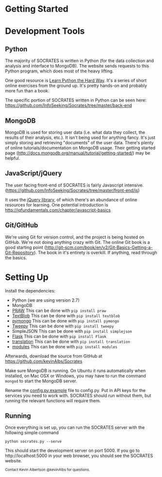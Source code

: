 # Getting Started #

# Development Tools #
Python
------
The majority of SOCRATES is written in Python (for the data collection and analysis and interface to MongoDB). The website sends requests to this Python program, which does most of the heavy lifting.

One good resource is [Learn Python the Hard Way](http://learnpythonthehardway.org/book/index.html). It's a series of short online exercises from the ground up. It's pretty hands-on and probably more fun than a book.

The specific portion of SOCRATES written in Python can be seen here: https://github.com/InfoSeeking/Socrates/tree/master/back-end


MongoDB
-------
MongoDB is used for storing user data (i.e. what data they collect, the results of their analysis, etc.). It isn't being used for anything fancy. It's just simply storing and retrieving "documents" of the user data. There's plenty of online tutorials/documentation on MongoDB usage. Their getting started page (http://docs.mongodb.org/manual/tutorial/getting-started/) may be helpful.


JavaScript/jQuery
-----------------
The user facing front-end of SOCRATES is fairly Javascript intensive. (https://github.com/InfoSeeking/Socrates/tree/master/front-end/js)

It uses the [jQuery library](http://jquery.com/), of which there's an abundance of online resources for learning. One potential introduction is http://jqfundamentals.com/chapter/javascript-basics


Git/GitHub
----------
We're using Git for version control, and the project is being hosted on GitHub. We're not doing anything crazy with Git. The online Git book is a good starting point (http://git-scm.com/book/en/v2/Git-Basics-Getting-a-Git-Repository). The book in it's entirety is overkill. If anything, read through the basics.

# Setting Up #

Install the dependencies:

- Python (we are using version 2.7)
- MongoDB
- [PRAW](https://praw.readthedocs.org/en/latest/)
This can be done with `pip install praw`
- [TextBlob](http://textblob.readthedocs.org/en/latest/install.html)
This can be done with `pip install textblob`
- [pymongo](http://api.mongodb.org/python/current/installation.html)
This can be done with `pip install pymongo`
- [Tweepy](https://github.com/tweepy/tweepy)
This can be done with `pip install tweepy`
- SimpleJSON
This can be done with `pip install simplejson`
- [Flask](http://flask.pocoo.org/)
This can be done with `pip install Flask`
- [translation](https://pypi.org/project/translation/)
This can be done with `pip install translation`
- [modules](https://pypi.org/project/modules/)
This can be done with `pip install modules`

Afterwards, download the source from GitHub at https://github.com/kevinAlbs/Socrates

Make sure MongoDB is running. On Ubuntu it runs automatically when installed, on Mac OSX or Windows, you may have to run the command `mongod` to start the MongoDB server.

Rename the [config.py.example](https://github.com/InfoSeeking/Socrates/blob/master/back-end/config.py.example) file to config.py. Put in API keys for the services you need to work with. SOCRATES should run without them, but running the relevant functions will require them.

Running
-------

Once everything is set up, you can run the SOCRATES server with the following simple command

`python socrates.py --serve`

This should start the development server on port 5000. If you go to http://localhost:5000 in your web browser, you should see the SOCRATES website.

<small>Contact Kevin Albertson @kevinAlbs for questions.</small>
